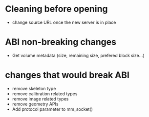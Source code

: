 Cleaning before opening
=======================

* change source URL once the new server is in place

ABI non-breaking changes
========================

* Get volume metadata (size, remaining size, prefered block size...)


changes that would break ABI
============================

* remove skeleton type
* remove calibration related types
* remove image related types
* remove geometry APIs
* Add protocol parameter to mm_socket()
